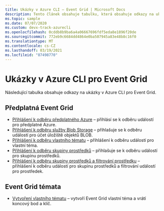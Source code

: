 ```yaml
---
title: Ukázky v Azure CLI – Event Grid | Microsoft Docs
description: Tento článek obsahuje tabulku, která obsahuje odkazy na ukázkové skripty rozhraní příkazového řádku Azure (CLI) pro Event Grid.
ms.topic: sample
ms.date: 07/07/2020
ms.custom: devx-track-azurecli
ms.openlocfilehash: 0cddb8b9ba6a4a06667696fdf5eda8e1896f20de
ms.sourcegitcommit: 772eb9c6684dd4864e0ba507945a83e48b8c16f0
ms.translationtype: MT
ms.contentlocale: cs-CZ
ms.lasthandoff: 03/19/2021
ms.locfileid: "87498770"
---
```

# <a name="azure-cli-samples-for-event-grid"></a>Ukázky v Azure CLI pro Event Grid

Následující tabulka obsahuje odkazy na ukázky v Azure CLI pro Event Grid.

## <a name="event-grid-subscriptions"></a>Předplatná Event Grid

- [Přihlášení k odběru předplatného Azure](scripts/event-grid-cli-azure-subscription.md) – přihlásí se k odběru událostí pro předplatné Azure. 
- [Přihlášení k odběru služby Blob Storage](scripts/event-grid-cli-blob.md) – přihlašuje se k odběru událostí pro účet úložiště objektů BLOB. 
- [Přihlášení k odběru vlastního tématu](scripts/event-grid-cli-subscribe-custom-topic.md) – přihlášení k odběru událostí pro vlastní téma. 
- [Přihlášení k odběru skupiny prostředků](scripts/event-grid-cli-resource-group.md) – přihlašuje se k odběru událostí pro skupinu prostředků. 
- [Přihlášení k odběru skupiny prostředků a filtrování prostředku](scripts/event-grid-cli-resource-group-filter.md) – přihlášení k odběru událostí pro skupinu prostředků a filtrování událostí pro prostředek. 

## <a name="event-grid-topics"></a>Event Grid témata

- [Vytvoření vlastního tématu](scripts/event-grid-cli-create-custom-topic.md) – vytvoří Event Grid vlastní téma a vrátí koncový bod a klíč. 
